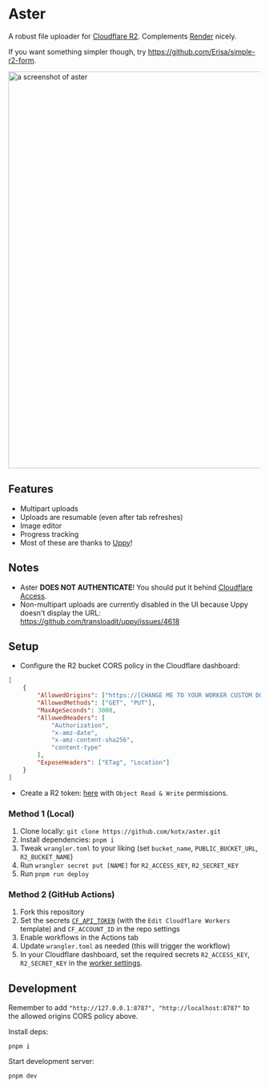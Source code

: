 # Aster
A robust file uploader for [Cloudflare R2](https://www.cloudflare.com/developer-platform/r2/). Complements [Render](https://github.com/kotx/render) nicely.

If you want something simpler though, try https://github.com/Erisa/simple-r2-form.

<img width="791" alt="a screenshot of aster" src="https://github.com/kotx/aster/assets/33439542/19b7ea0d-0d1c-40b5-963a-5d815cc9aa06">

## Features
- Multipart uploads
- Uploads are resumable (even after tab refreshes)
- Image editor
- Progress tracking
- Most of these are thanks to [Uppy](https://uppy.io)!

## Notes
- Aster **DOES NOT AUTHENTICATE**! You should put it behind [Cloudflare Access](https://developers.cloudflare.com/cloudflare-one/applications/).
- Non-multipart uploads are currently disabled in the UI because Uppy doesn't display the URL: https://github.com/transloadit/uppy/issues/4618

## Setup
- Configure the R2 bucket CORS policy in the Cloudflare dashboard:
```json
[
    {
        "AllowedOrigins": ["https://[CHANGE ME TO YOUR WORKER CUSTOM DOMAIN]"],
        "AllowedMethods": ["GET", "PUT"],
        "MaxAgeSeconds": 3000,
        "AllowedHeaders": [
            "Authorization",
            "x-amz-date",
            "x-amz-content-sha256",
            "content-type"
        ],
        "ExposeHeaders": ["ETag", "Location"]
    }
]
```
- Create a R2 token: [here](https://dash.cloudflare.com/?to=/:account/r2/api-tokens) with `Object Read & Write` permissions.

### Method 1 (Local)
1. Clone locally: `git clone https://github.com/kotx/aster.git`
2. Install dependencies: `pnpm i`
3. Tweak `wrangler.toml` to your liking (set `bucket_name`, `PUBLIC_BUCKET_URL`, `R2_BUCKET_NAME`)
4. Run `wrangler secret put [NAME]` for `R2_ACCESS_KEY`, `R2_SECRET_KEY`
5. Run `pnpm run deploy`

### Method 2 (GitHub Actions)
1. Fork this repository
2. Set the secrets [`CF_API_TOKEN`](https://dash.cloudflare.com/profile/api-tokens) (with the `Edit Cloudflare Workers	
` template) and `CF_ACCOUNT_ID` in the repo settings
3. Enable workflows in the Actions tab
4. Update `wrangler.toml` as needed (this will trigger the workflow)
5. In your Cloudflare dashboard, set the required secrets `R2_ACCESS_KEY`, `R2_SECRET_KEY` in the [worker settings](https://dash.cloudflare.com/?to=/:account/workers-and-pages).

## Development
Remember to add `"http://127.0.0.1:8787", "http://localhost:8787"` to the allowed origins CORS policy above.

Install deps:
```
pnpm i
```

Start development server:
```sh
pnpm dev
```
